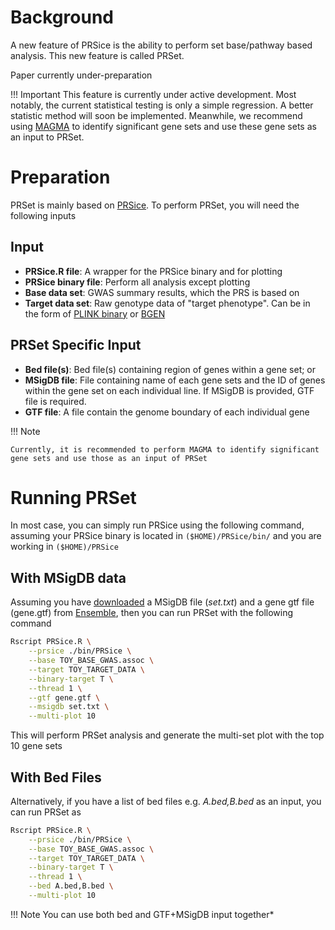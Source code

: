 # Background
A new feature of PRSice is the ability to perform set base/pathway based analysis. This new feature is called PRSet.

Paper currently under-preparation


!!! Important
    This feature is currently under active development. Most notably, the current
    statistical testing is only a simple regression. A better statistic method
    will soon be implemented. Meanwhile, we recommend using [MAGMA](https://ctg.cncr.nl/software/magma)
    to identify significant gene sets and use these gene sets as an input to PRSet.

# Preparation
PRSet is mainly based on [PRSice](quick_start.md). To perform PRSet,
you will need the following inputs

## Input
- **PRSice.R file**: A wrapper for the PRSice binary and for plotting
- **PRSice binary file**: Perform all analysis except plotting
- **Base data set**: GWAS summary results, which the PRS is based on
- **Target data set**: Raw genotype data of "target phenotype". Can be in the form of  [PLINK binary](https://www.cog-genomics.org/plink2/formats#bed) or [BGEN](http://www.well.ox.ac.uk/~gav/bgen_format/)
## PRSet Specific Input
- **Bed file(s)**: Bed file(s) containing region of genes within a gene set; or
- **MSigDB file**: File containing name of each gene sets and the ID of genes within the
gene set on each individual line. If MSigDB is provided, GTF file is required.
- **GTF file**: A file contain the genome boundary of each individual gene

!!! Note

    Currently, it is recommended to perform MAGMA to identify significant gene sets and use those as an input of PRSet

# Running PRSet

In most case, you can simply run PRSice using the following command, assuming your
PRSice binary is located in `($HOME)/PRSice/bin/` and you are working in `($HOME)/PRSice`

## With MSigDB data
Assuming you have [downloaded](http://software.broadinstitute.org/gsea/msigdb/) a MSigDB file (*set.txt*) and a gene gtf file (gene.gtf) from [Ensemble](http://www.ensembl.org/index.html), then you can run PRSet with the following command

``` bash hl_lines="7 8 9"
Rscript PRSice.R \
    --prsice ./bin/PRSice \
    --base TOY_BASE_GWAS.assoc \
    --target TOY_TARGET_DATA \
    --binary-target T \
    --thread 1 \
    --gtf gene.gtf \
    --msigdb set.txt \
    --multi-plot 10
```

This will perform PRSet analysis and generate the multi-set plot with the top 10 gene sets

## With Bed Files
Alternatively, if you have a list of bed files e.g. *A.bed,B.bed* as an input, you can run PRSet as

``` bash hl_lines="7 8"
Rscript PRSice.R \
    --prsice ./bin/PRSice \
    --base TOY_BASE_GWAS.assoc \
    --target TOY_TARGET_DATA \
    --binary-target T \
    --thread 1 \
    --bed A.bed,B.bed \
    --multi-plot 10
```

!!! Note
    You can use both bed and GTF+MSigDB input together*

